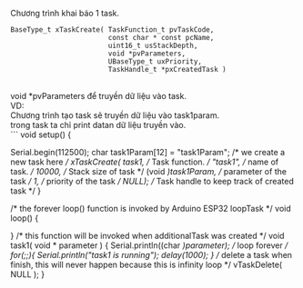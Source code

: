 ﻿---
layout: default
title: 
---

Chương trình khai báo 1 task.<br>
```
BaseType_t xTaskCreate( TaskFunction_t pvTaskCode,
                        const char * const pcName,
                        uint16_t usStackDepth,
                        void *pvParameters,
                        UBaseType_t uxPriority,
                        TaskHandle_t *pxCreatedTask )
```						
<br>
void *pvParameters để truyền dữ liệu vào task.<br>
VD:<br>
Chương trình tạo task sẽ truyền dữ liệu vào task1param.<br>
trong task ta chỉ print datan dữ liệu truyền vào.<br>
```
void setup() {

  Serial.begin(112500);
  char task1Param[12] = "task1Param";
  /* we create a new task here */
  xTaskCreate(
      task1,           /* Task function. */
      "task1",        /* name of task. */
      10000,                    /* Stack size of task */
      (void *)task1Param,                     /* parameter of the task */
      1,                        /* priority of the task */
      NULL);                    /* Task handle to keep track of created task */
}

/* the forever loop() function is invoked by Arduino ESP32 loopTask */
void loop() {

}
/* this function will be invoked when additionalTask was created */
void task1( void * parameter )
{
  Serial.println((char *)parameter);
  /* loop forever */
  for(;;){
    Serial.println("task1 is running");
    delay(1000);
  }
  /* delete a task when finish, 
  this will never happen because this is infinity loop */
  vTaskDelete( NULL );
}
```
						